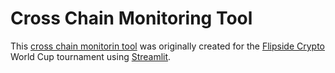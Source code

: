 # Cross Chain Monitoring Tool
This [cross chain monitorin tool](https://cross-chain-monitoring.streamlit.app) was originally created for the [Flipside Crypto](https://flipsidecrypto.xyz) World Cup tournament using [Streamlit](https://streamlit.io).
